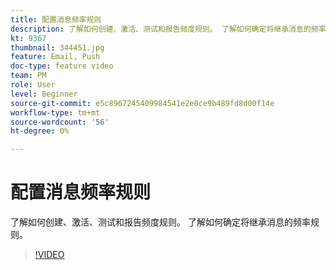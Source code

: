 ```yaml
---
title: 配置消息频率规则
description: 了解如何创建、激活、测试和报告频度规则。 了解如何确定将继承消息的频率规则。
kt: 9367
thumbnail: 344451.jpg
feature: Email, Push
doc-type: feature video
team: PM
role: User
level: Beginner
source-git-commit: e5c8967245409984541e2e0ce9b489fd8d00f14e
workflow-type: tm+mt
source-wordcount: '56'
ht-degree: 0%

---
```



# 配置消息频率规则

了解如何创建、激活、测试和报告频度规则。 了解如何确定将继承消息的频率规则。

>[!VIDEO](https://video.tv.adobe.com/v/344451?quality=12)
